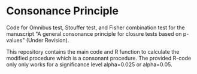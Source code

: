 # Consonance Principle

Code for Omnibus test, Stouffer test, and Fisher combination test for the manuscript "A general consonance principle for closure tests based on p-values" (Under Revision).

This repository contains the main code and R function to calculate the modified procedure which is a consonant procedure. The provided R-code only only works for a significance level alpha=0.025 or alpha=0.05.
